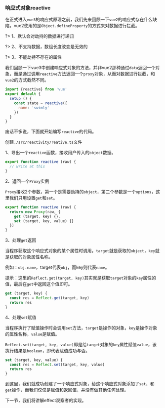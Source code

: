 ### 响应式对象reactive

在正式进入`vue3`的响应式原理之前，我们先来回顾一下`vue2`的响应式存在什么缺陷，vue2使用的是`Object.defineProperty`的方式来对数据进行拦截。

?> 1、默认会对劫持的数据进行递归

?> 2、不支持数据，数组长度改变是无效的

?> 3、不能劫持不存在的属性


我们回顾一下vue3中创建响应式对象的方法，并非vue2那种通过`data`返回一个对象，而是通过调用`reactive`方法返回一个`proxy`对象，从而对数据进行拦截，和`vue2`的方式截然不同。

``` javascript
import {reactive} from 'vue'
export default {
  setup () {
    const state = reactive({
      name: 'swimly'
    })
  }
}
```

废话不多说，下面就开始编写`reactive`的代码。

创建`./src/reactivity/reative.ts`文件

1、导出一个`reactive`函数，接收用户传入的`object`数据。

``` javascript
export function reactive (raw) {
  // write at this
}
```
2、返回一个`Proxy`实例

`Proxy`接收2个参数，第一个是需要劫持的`object`，第二个参数是一个`options`，这里我们只用设置`get`和`set`。

``` javascript
export function reactive (raw) {
  return new Proxy(raw, {
    get (target, key) {},
    set (target, key, value) {}
  })
}
```
3、处理`get`返回

当程序获取这个响应式对象的某个属性时调用，`target`就是获取的`object`，`key`就是获取的对象属性名称。

例如：`obj.name`，target代表`obj`，而key则代表`name`。

提示：这里的`Reflect.get(target, key)`其实就是获取`target`对象的`key`属性的值，最后在`get`中返回这个值即可。

``` javascript
get (target, key) {
  const res = Reflect.get(target, key)
  return res
}
```

4、处理`set`赋值

当程序执行了赋值操作时会调用`set`方法，`target`是操作的对象，`key`是操作对象的属性名称，`value`是赋值。

`Reflect.set(target, key, value)`即是给`target`对象的`key`属性赋值`value`，该执行结果是`boolean`，即代表赋值成功与否。

``` javascript
set (target, key, value) {
  const res = Reflect.set(target, key, value)
  return res
}
```

到这里，我们就成功创建了一个响应式对象，给这个响应式对象添加了`set`，和`get`操作，而我们仅仅是赋值和返回值，并没有做其他任何处理。

下一节，我们将讲解effect观察者的实现。
